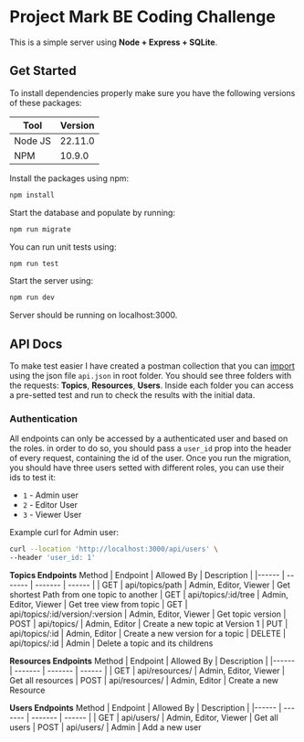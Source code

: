 # Project Mark BE Coding Challenge
This is a simple server using **Node + Express + SQLite**.

## Get Started
To install dependencies properly make sure you have the following versions of these packages:

| Tool    | Version |
| ------- | ------- |
| Node JS | 22.11.0 |
| NPM     | 10.9.0  |

Install the packages using npm:
```sh
npm install
```

Start the database and populate by running:
```sh
npm run migrate
```

You can run unit tests using:
```sh
npm run test
```

Start the server using:
```sh
npm run dev
```
Server should be running on localhost:3000.

## API Docs
To make test easier I have created a postman collection that you can [import](https://learning.postman.com/docs/getting-started/importing-and-exporting/importing-and-exporting-overview/) using the json file `api.json` in root folder. You should see three folders with the requests: **Topics**, **Resources**, **Users**.
Inside each folder you can access a pre-setted test and run to check the results with the initial data.

### Authentication
All endpoints can only be accessed by a authenticated user and based on the roles. in order to do so, you should pass a `user_id` prop into the header of every request, containing the id of the user. 
Once you run the migration, you should have three users setted with different roles, you can use their ids to test it: 
- `1` - Admin user
- `2` - Editor User
- `3` - Viewer User

Example curl for Admin user:
```sh
curl --location 'http://localhost:3000/api/users' \
--header 'user_id: 1'
```
**Topics Endpoints**
Method | Endpoint    |  Allowed By | Description |
|------ | ------- | ------- | ------ |
| GET | api/topics/path | Admin, Editor, Viewer  | Get shortest Path from one topic to another
| GET | api/topics/:id/tree | Admin, Editor, Viewer | Get tree view from topic 
| GET | api/topics/:id/version/:version | Admin, Editor, Viewer | Get topic version
| POST | api/topics/ | Admin, Editor | Create a new topic at Version 1
| PUT | api/topics/:id | Admin, Editor | Create a new version for a topic
| DELETE | api/topics/:id | Admin | Delete a topic and its childrens

**Resources Endpoints**
Method | Endpoint    |  Allowed By | Description |
|------ | ------- | ------- | ------ |
| GET | api/resources/ | Admin, Editor, Viewer  | Get all resources
| POST | api/resources/ | Admin, Editor  | Create a new Resource

**Users Endpoints**
Method | Endpoint    |  Allowed By | Description |
|------ | ------- | ------- | ------ |
| GET | api/users/ | Admin, Editor, Viewer  | Get all users
| POST | api/users/ | Admin | Add a new user
